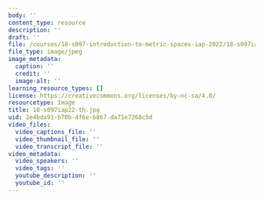 ```yaml
---
body: ''
content_type: resource
description: ''
draft: ''
file: /courses/18-s097-introduction-to-metric-spaces-iap-2022/18-s097iap22-th.jpg
file_type: image/jpeg
image_metadata:
  caption: ''
  credit: ''
  image-alt: ''
learning_resource_types: []
license: https://creativecommons.org/licenses/by-nc-sa/4.0/
resourcetype: Image
title: 18-s097iap22-th.jpg
uid: 2e4bda91-b70b-4f6e-b867-da71e7268c5d
video_files:
  video_captions_file: ''
  video_thumbnail_file: ''
  video_transcript_file: ''
video_metadata:
  video_speakers: ''
  video_tags: ''
  youtube_description: ''
  youtube_id: ''
---
```

